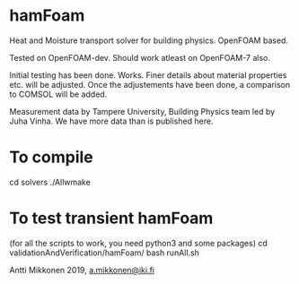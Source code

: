 # hamFoam
Heat and Moisture transport solver for building physics. OpenFOAM based.

Tested on OpenFOAM-dev. Should work atleast on OpenFOAM-7 also.


Initial testing has been done. Works. Finer details about material properties etc. will be adjusted. Once the adjustements have been done, a comparison to COMSOL will be added.

Measurement data by Tampere University, Building Physics team led by Juha Vinha. We have more data than is published here.


# To compile
cd solvers
./Allwmake

# To test transient hamFoam
(for all the scripts to work, you need python3 and some packages)
cd validationAndVerification/hamFoam/
bash runAll.sh

Antti Mikkonen 2019, a.mikkonen@iki.fi
